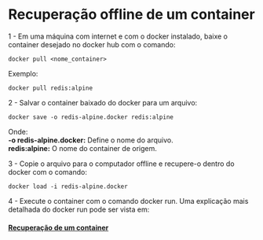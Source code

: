 # Recuperação offline de um container

1 - Em uma máquina com internet e com o docker instalado, baixe o container desejado no docker hub com o comando:
```
docker pull <nome_container>
```
Exemplo:
```
docker pull redis:alpine
```

2 - Salvar o container baixado do docker para um arquivo:
```
docker save -o redis-alpine.docker redis:alpine
```
Onde:\
**-o redis-alpine.docker:** Define o nome do arquivo.\
**redis:alpine:** O nome do container de origem.

3 - Copie o arquivo para o computador offline e recupere-o dentro do docker com o comando: 
```
docker load -i redis-alpine.docker
```
4 - Execute o container com o comando docker run. Uma explicação mais detalhada do docker run pode ser vista em:
#### [Recuperação de um container](../container_online.md)

